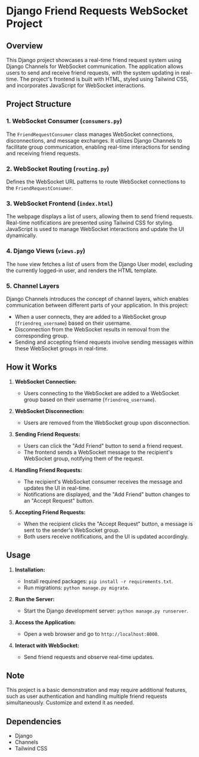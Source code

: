 # Django Friend Requests WebSocket Project

## Overview

This Django project showcases a real-time friend request system using Django Channels for WebSocket communication. The application allows users to send and receive friend requests, with the system updating in real-time. The project's frontend is built with HTML, styled using Tailwind CSS, and incorporates JavaScript for WebSocket interactions.

## Project Structure

### 1. WebSocket Consumer (`consumers.py`)

The `FriendRequestConsumer` class manages WebSocket connections, disconnections, and message exchanges. It utilizes Django Channels to facilitate group communication, enabling real-time interactions for sending and receiving friend requests.

### 2. WebSocket Routing (`routing.py`)

Defines the WebSocket URL patterns to route WebSocket connections to the `FriendRequestConsumer`.

### 3. WebSocket Frontend (`index.html`)

The webpage displays a list of users, allowing them to send friend requests. Real-time notifications are presented using Tailwind CSS for styling. JavaScript is used to manage WebSocket interactions and update the UI dynamically.

### 4. Django Views (`views.py`)

The `home` view fetches a list of users from the Django User model, excluding the currently logged-in user, and renders the HTML template.

### 5. Channel Layers

Django Channels introduces the concept of channel layers, which enables communication between different parts of your application. In this project:

- When a user connects, they are added to a WebSocket group (`friendreq_username`) based on their username.
- Disconnection from the WebSocket results in removal from the corresponding group.
- Sending and accepting friend requests involve sending messages within these WebSocket groups in real-time.

## How it Works

1. **WebSocket Connection:**
   - Users connecting to the WebSocket are added to a WebSocket group based on their username (`friendreq_username`).

2. **WebSocket Disconnection:**
   - Users are removed from the WebSocket group upon disconnection.

3. **Sending Friend Requests:**
   - Users can click the "Add Friend" button to send a friend request.
   - The frontend sends a WebSocket message to the recipient's WebSocket group, notifying them of the request.

4. **Handling Friend Requests:**
   - The recipient's WebSocket consumer receives the message and updates the UI in real-time.
   - Notifications are displayed, and the "Add Friend" button changes to an "Accept Request" button.

5. **Accepting Friend Requests:**
   - When the recipient clicks the "Accept Request" button, a message is sent to the sender's WebSocket group.
   - Both users receive notifications, and the UI is updated accordingly.

## Usage

1. **Installation:**
   - Install required packages: `pip install -r requirements.txt`.
   - Run migrations: `python manage.py migrate`.

2. **Run the Server:**
   - Start the Django development server: `python manage.py runserver`.

3. **Access the Application:**
   - Open a web browser and go to `http://localhost:8000`.

4. **Interact with WebSocket:**
   - Send friend requests and observe real-time updates.

## Note

This project is a basic demonstration and may require additional features, such as user authentication and handling multiple friend requests simultaneously. Customize and extend it as needed.

## Dependencies

- Django
- Channels
- Tailwind CSS



